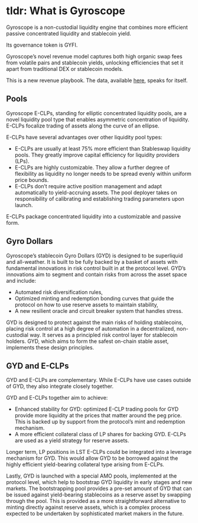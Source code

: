 # tldr: What is Gyroscope

Gyroscope is a non-custodial liquidity engine that combines more efficient passive concentrated liquidity and stablecoin yield.

Its governance token is GYFI.

Gyroscope’s novel revenue model captures both high organic swap fees from volatile pairs and stablecoin yields, unlocking efficiencies that set it apart from traditional DEX or stablecoin models.&#x20;

This is a new revenue playbook. The data, available [here](https://dune.com/gyro_finance/gyroscope#total-ecosystem-protocols-revenue), speaks for itself.

## Pools

Gyroscope E-CLPs, standing for elliptic concentrated liquidity pools, are a novel liquidity pool type that enables asymmetric concentration of liquidity. E-CLPs focalize trading of assets along the curve of an ellipse.

E-CLPs have several advantages over other liquidity pool types:

* E-CLPs are usually at least 75% more efficient than Stableswap liquidity pools. They greatly improve capital efficiency for liquidity providers (LPs).
* E-CLPs are highly customizable. They allow a further degree of flexibility as liquidity no longer needs to be spread evenly within uniform price bounds.
* E-CLPs don’t require active position management and adapt automatically to yield-accruing assets. The pool deployer takes on responsibility of calibrating and establishing trading parameters upon launch.

E-CLPs package concentrated liquidity into a customizable and passive form.

## Gyro Dollars

Gyroscope’s stablecoin Gyro Dollars (GYD) is designed to be superliquid and all-weather. It is built to be fully backed by a basket of assets with fundamental innovations in risk control built in at the protocol level. GYD’s innovations aim to segment and contain risks from across the asset space and include:

* Automated risk diversification rules,
* Optimized minting and redemption bonding curves that guide the protocol on how to use reserve assets to maintain stability,
* A new resilient oracle and circuit breaker system that handles stress.

GYD is designed to protect against the main risks of holding stablecoins, placing risk control at a high degree of automation in a decentralized, non-custodial way. It serves as a principled risk control layer for stablecoin holders. GYD, which aims to form the safest on-chain stable asset, implements these design principles.

## GYD and E-CLPs

GYD and E-CLPs are complementary. While E-CLPs have use cases outside of GYD, they also integrate closely together.

GYD and E-CLPs together aim to achieve:

* Enhanced stability for GYD: optimized E-CLP trading pools for GYD provide more liquidity at the prices that matter around the peg price. This is backed up by support from the protocol’s mint and redemption mechanism.
* A more efficient collateral class of LP shares for backing GYD. E-CLPs are used as a yield strategy for reserve assets.

Longer term, LP positions in LST E-CLPs could be integrated into a leverage mechanism for GYD. This would allow GYD to be borrowed against the highly efficient yield-bearing collateral type arising from E-CLPs.

Lastly, GYD is launched with a special AMO pools, implemented at the protocol level, which help to bootstrap GYD liquidity in early stages and new markets. The bootstrapping pool provides a pre-set amount of GYD that can be issued against yield-bearing stablecoins as a reserve asset by swapping through the pool. This is provided as a more straightforward alternative to minting directly against reserve assets, which is a complex process expected to be undertaken by sophisticated market makers in the future.
